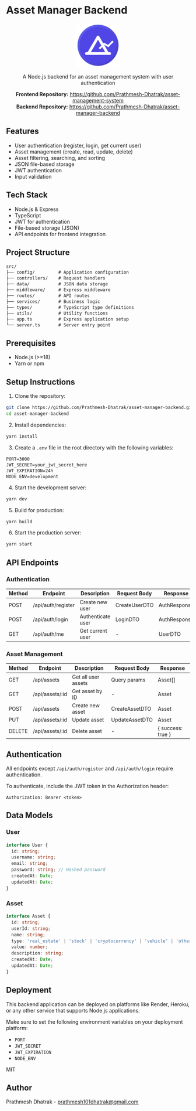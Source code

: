# Asset Manager Backend

<p align='center'>
  <img src='public/favicon.svg' alt='Asset Manager Backend' width='120'/>
</p>

<p align='center'>
A Node.js backend for an asset management system with user authentication
</p>

<p align='center'>
  <strong>Frontend Repository:</strong> <a href="https://github.com/Prathmesh-Dhatrak/asset-management-system">https://github.com/Prathmesh-Dhatrak/asset-management-system</a><br>
  <strong>Backend Repository:</strong> <a href="https://github.com/Prathmesh-Dhatrak/asset-manager-backend">https://github.com/Prathmesh-Dhatrak/asset-manager-backend</a>
</p>

## Features

- User authentication (register, login, get current user)
- Asset management (create, read, update, delete)
- Asset filtering, searching, and sorting
- JSON file-based storage
- JWT authentication
- Input validation

## Tech Stack

- Node.js & Express
- TypeScript
- JWT for authentication
- File-based storage (JSON)
- API endpoints for frontend integration

## Project Structure

```
src/
├── config/         # Application configuration
├── controllers/    # Request handlers
├── data/           # JSON data storage
├── middleware/     # Express middleware
├── routes/         # API routes
├── services/       # Business logic
├── types/          # TypeScript type definitions
├── utils/          # Utility functions
├── app.ts          # Express application setup
└── server.ts       # Server entry point
```

## Prerequisites

- Node.js (>=18)
- Yarn or npm

## Setup Instructions

1. Clone the repository:

```bash
git clone https://github.com/Prathmesh-Dhatrak/asset-manager-backend.git
cd asset-manager-backend
```

2. Install dependencies:

```bash
yarn install
```

3. Create a `.env` file in the root directory with the following variables:

```
PORT=3000
JWT_SECRET=your_jwt_secret_here
JWT_EXPIRATION=24h
NODE_ENV=development
```

4. Start the development server:

```bash
yarn dev
```

5. Build for production:

```bash
yarn build
```

6. Start the production server:

```bash
yarn start
```

## API Endpoints

### Authentication

| Method | Endpoint              | Description        | Request Body          | Response               |
|--------|----------------------|--------------------|----------------------|------------------------|
| POST   | /api/auth/register   | Create new user    | CreateUserDTO        | AuthResponse           |
| POST   | /api/auth/login      | Authenticate user  | LoginDTO             | AuthResponse           |
| GET    | /api/auth/me         | Get current user   | -                    | UserDTO                |

### Asset Management

| Method | Endpoint             | Description         | Request Body         | Response               |
|--------|---------------------|--------------------|--------------------|------------------------|
| GET    | /api/assets          | Get all user assets | Query params       | Asset[]                |
| GET    | /api/assets/:id      | Get asset by ID    | -                  | Asset                  |
| POST   | /api/assets          | Create new asset   | CreateAssetDTO     | Asset                  |
| PUT    | /api/assets/:id      | Update asset       | UpdateAssetDTO     | Asset                  |
| DELETE | /api/assets/:id      | Delete asset       | -                  | { success: true }      |

## Authentication

All endpoints except `/api/auth/register` and `/api/auth/login` require authentication.

To authenticate, include the JWT token in the Authorization header:

```
Authorization: Bearer <token>
```

## Data Models

### User

```typescript
interface User {
  id: string;
  username: string;
  email: string;
  password: string; // Hashed password
  createdAt: Date;
  updatedAt: Date;
}
```

### Asset

```typescript
interface Asset {
  id: string;
  userId: string;
  name: string;
  type: 'real_estate' | 'stock' | 'cryptocurrency' | 'vehicle' | 'other';
  value: number;
  description: string;
  createdAt: Date;
  updatedAt: Date;
}
```

## Deployment

This backend application can be deployed on platforms like Render, Heroku, or any other service that supports Node.js applications.

Make sure to set the following environment variables on your deployment platform:
- `PORT`
- `JWT_SECRET`
- `JWT_EXPIRATION`
- `NODE_ENV`

MIT

## Author

Prathmesh Dhatrak - [prathmesh101dhatrak@gmail.com](mailto:prathmesh101dhatrak@gmail.com)